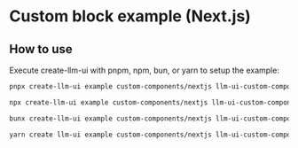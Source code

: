 # Custom block example (Next.js)

## How to use

Execute create-llm-ui with pnpm, npm, bun, or yarn to setup the example:

```bash
pnpx create-llm-ui example custom-components/nextjs llm-ui-custom-components-nextjs-example
```

```bash
npx create-llm-ui example custom-components/nextjs llm-ui-custom-components-nextjs-example
```

```bash
bunx create-llm-ui example custom-components/nextjs llm-ui-custom-components-nextjs-example
```

```bash
yarn create llm-ui example custom-components/nextjs llm-ui-custom-components-nextjs-example
```
